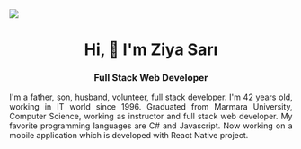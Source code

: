 <img src="https://github.com/ziya3435/ziya3435/blob/main/banner.jpg?raw=true">

<h1 align="center">Hi, 👋 I'm Ziya Sarı</h1>

<h3 align="center">Full Stack Web Developer</h3>

<p align="justify">I'm a father, son, husband, volunteer, full stack developer. I'm 42 years old, working in IT world since 1996. Graduated from Marmara University, Computer Science, working as instructor and full stack web developer. My favorite programming languages are C# and Javascript. Now working on a mobile application which is developed with React Native project.</p>
